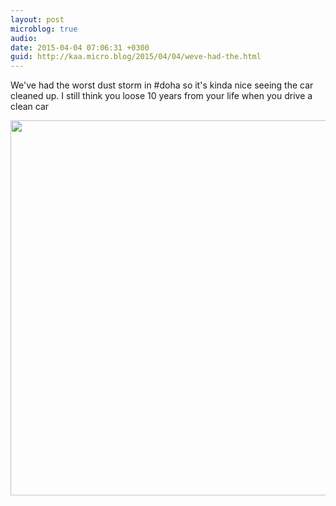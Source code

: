 ```yaml
---
layout: post
microblog: true
audio: 
date: 2015-04-04 07:06:31 +0300
guid: http://kaa.micro.blog/2015/04/04/weve-had-the.html
---
```

We've had the worst dust storm in #doha so it's kinda nice seeing the car cleaned up. I still think you loose 10 years from your life when you drive a clean car

<img src="https://micro.kaa.bz/uploads/2018/21bbfc0dd0.jpg" width="600" height="600" />
